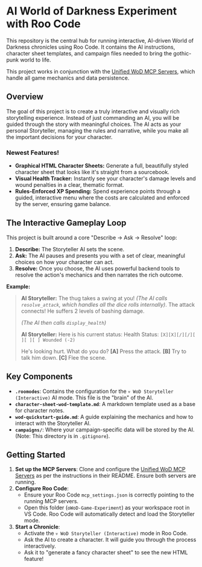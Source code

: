 # AI World of Darkness Experiment with Roo Code

This repository is the central hub for running interactive, AI-driven World of Darkness chronicles using Roo Code. It contains the AI instructions, character sheet templates, and campaign files needed to bring the gothic-punk world to life.

This project works in conjunction with the [Unified WoD MCP Servers](https://github.com/SmokePigDad/rpg-mcp-servers), which handle all game mechanics and data persistence.

## Overview

The goal of this project is to create a truly interactive and visually rich storytelling experience. Instead of just commanding an AI, you will be guided through the story with meaningful choices. The AI acts as your personal Storyteller, managing the rules and narrative, while you make all the important decisions for your character.

### **Newest Features!**
- **Graphical HTML Character Sheets:** Generate a full, beautifully styled character sheet that looks like it's straight from a sourcebook.
- **Visual Health Tracker:** Instantly see your character's damage levels and wound penalties in a clear, thematic format.
- **Rules-Enforced XP Spending:** Spend experience points through a guided, interactive menu where the costs are calculated and enforced by the server, ensuring game balance.

## The Interactive Gameplay Loop

This project is built around a core "Describe -> Ask -> Resolve" loop:
1.  **Describe:** The Storyteller AI sets the scene.
2.  **Ask:** The AI pauses and presents you with a set of clear, meaningful choices on how your character can act.
3.  **Resolve:** Once you choose, the AI uses powerful backend tools to resolve the action's mechanics and then narrates the rich outcome.

**Example:**
> **AI Storyteller:** The thug takes a swing at you! *(The AI calls `resolve_attack`, which handles all the dice rolls internally)*. The attack connects! He suffers 2 levels of bashing damage.
>
> *(The AI then calls `display_health`)*
>
> **AI Storyteller:** Here is his current status:
> Health Status:
> `[X][X][/][/][ ][ ][ ] Wounded (-2)`
>
> He's looking hurt. What do you do?
> **[A]** Press the attack.
> **[B]** Try to talk him down.
> **[C]** Flee the scene.

## Key Components

- **`.roomodes`**: Contains the configuration for the `💀 WoD Storyteller (Interactive)` AI mode. This file is the "brain" of the AI.
- **`character-sheet-wod-template.md`**: A markdown template used as a base for character notes.
- **`wod-quickstart-guide.md`**: A guide explaining the mechanics and how to interact with the Storyteller AI.
- **`campaigns/`**: Where your campaign-specific data will be stored by the AI. (Note: This directory is in `.gitignore`).

## Getting Started

1.  **Set up the MCP Servers**: Clone and configure the [Unified WoD MCP Servers](https://github.com/SmokePigDad/rpg-mcp-servers) as per the instructions in their README. Ensure both servers are running.
2.  **Configure Roo Code**:
    - Ensure your Roo Code `mcp_settings.json` is correctly pointing to the running MCP servers.
    - Open this folder (`oWoD-Game-Experiment`) as your workspace root in VS Code. Roo Code will automatically detect and load the Storyteller mode.
3.  **Start a Chronicle**:
    - Activate the `💀 WoD Storyteller (Interactive)` mode in Roo Code.
    - Ask the AI to create a character. It will guide you through the process interactively.
    - Ask it to "generate a fancy character sheet" to see the new HTML feature!
